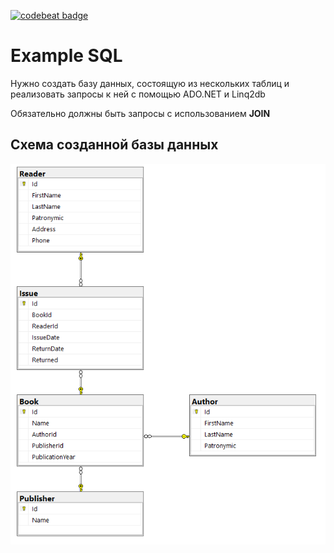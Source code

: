 [![codebeat badge](https://codebeat.co/badges/a6e793f7-cadc-45c9-ab02-bffba4a34a12)](https://codebeat.co/projects/github-com-yri066-example-sql-main)
# Example SQL
 
Нужно создать базу данных, состоящую из нескольких таблиц и реализовать запросы к ней с помощью ADO.NET и Linq2db

Обязательно должны быть запросы с использованием **JOIN**

## Схема созданной базы данных

![Схема базы данных](https://github.com/yri066/Example-Sql/blob/main/image/DbSchema.png?raw=true)
